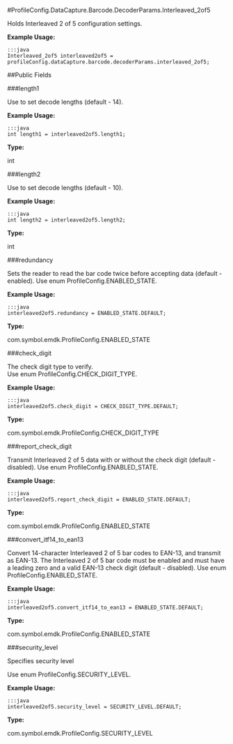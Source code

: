 #ProfileConfig.DataCapture.Barcode.DecoderParams.Interleaved_2of5

Holds Interleaved 2 of 5 configuration settings. 
 
 

**Example Usage:**
	
	:::java	
	Interleaved_2of5 interleaved2of5 = profileConfig.dataCapture.barcode.decoderParams.interleaved_2of5;


##Public Fields

###length1

Use to set decode lengths (default - 14).
 
 

**Example Usage:**
	
	:::java	
	int length1 = interleaved2of5.length1;


**Type:**

int

###length2

Use to set decode lengths (default - 10).
 
 

**Example Usage:**
	
	:::java	
	int length2 = interleaved2of5.length2;


**Type:**

int

###redundancy

Sets the reader to read the bar code twice before accepting data (default - enabled).
 Use enum  ProfileConfig.ENABLED_STATE. 
 
 

**Example Usage:**
	
	:::java	
	interleaved2of5.redundancy = ENABLED_STATE.DEFAULT;


**Type:**

com.symbol.emdk.ProfileConfig.ENABLED_STATE

###check_digit

The check digit type to verify.   
 Use enum  ProfileConfig.CHECK_DIGIT_TYPE. 
 
 

**Example Usage:**
	
	:::java	
	interleaved2of5.check_digit = CHECK_DIGIT_TYPE.DEFAULT;


**Type:**

com.symbol.emdk.ProfileConfig.CHECK_DIGIT_TYPE

###report_check_digit

Transmit Interleaved 2 of 5 data with or without the check digit (default - disabled). 
 Use enum  ProfileConfig.ENABLED_STATE. 
 
 

**Example Usage:**
	
	:::java	
	interleaved2of5.report_check_digit = ENABLED_STATE.DEFAULT;


**Type:**

com.symbol.emdk.ProfileConfig.ENABLED_STATE

###convert_itf14_to_ean13

Convert 14-character Interleaved 2 of 5 bar codes to EAN-13, and transmit as EAN-13. 
 The Interleaved 2 of 5 bar code must be enabled and must have a leading zero and a valid EAN-13 check digit (default - disabled). 
 Use enum  ProfileConfig.ENABLED_STATE. 
 
 

**Example Usage:**
	
	:::java	
	interleaved2of5.convert_itf14_to_ean13 = ENABLED_STATE.DEFAULT;


**Type:**

com.symbol.emdk.ProfileConfig.ENABLED_STATE

###security_level

Specifies security level 
 
 Use enum  ProfileConfig.SECURITY_LEVEL. 
 
 

**Example Usage:**
	
	:::java	
	interleaved2of5.security_level = SECURITY_LEVEL.DEFAULT;


**Type:**

com.symbol.emdk.ProfileConfig.SECURITY_LEVEL

